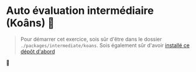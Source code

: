 # Auto évaluation intermédiaire (Koâns) :pushpin:

> Pour démarrer cet exercice, sois sûr d'être dans le dossier `./packages/intermediate/koans`.
> Sois également sûr d'avoir [installé ce dépôt d'abord](../README.md#install)

:construction:
